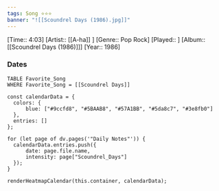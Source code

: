 ```yaml
---
tags: Song ⭐⭐⭐ 
banner: "![[Scoundrel Days (1986).jpg]]"
---
```

[Time:: 4:03]
[Artist:: [[A-ha]] ]
[Genre:: Pop Rock]
[Played:: ]
[Album:: [[Scoundrel Days (1986)]]]
[Year:: 1986]
### Dates
````dataview
TABLE Favorite_Song
WHERE Favorite_Song = [[Scoundrel Days]]
````
  ```dataviewjs
const calendarData = { 
	colors: { 
		blue: ["#9ccfd8", "#5BAAB8", "#57A1BB", "#5da8c7", "#3e8fb0"] 
	}, 
	entries: [] 
}; 

for (let page of dv.pages('"Daily Notes"')) { 
	calendarData.entries.push({ 
		date: page.file.name, 
		intensity: page["Scoundrel_Days"]
	}); 
} 

renderHeatmapCalendar(this.container, calendarData);
```
